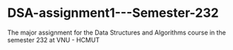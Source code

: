 # DSA-assignment1---Semester-232
The major assignment for the Data Structures and Algorithms course in the  semester 232 at VNU - HCMUT
